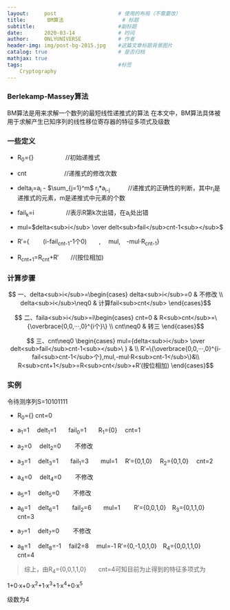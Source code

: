 ```yaml
---
layout:     post                    # 使用的布局（不需要改）
title:       BM算法                   # 标题 
subtitle:                           #副标题
date:       2020-03-14              # 时间
author:     ONLYUNIVERSE            # 作者
header-img: img/post-bg-2015.jpg    #这篇文章标题背景图片
catalog: true                       # 是否归档
mathjax: true
tags:                               #标签
    Cryptography
---
```


### Berlekamp-Massey算法

BM算法是用来求解一个数列的最短线性递推式的算法
在本文中，BM算法具体被用于求解产生已知序列的线性移位寄存器的特征多项式及级数

### 一些定义

- R<sub>0</sub>={}  &emsp;&emsp;&emsp;&emsp;&emsp;//初始递推式

- cnt &emsp;&emsp;&emsp;&emsp;&emsp;&emsp;//递推式的修改次数

- delta<sub>i</sub>=a<sub>i</sub> - $\sum_{j=1}^m$ r<sub>j</sub>*a<sub>i-j</sub>&emsp;&emsp;&emsp;//递推式的正确性的判断，其中r<sub>i</sub>是递推式的元素，m是递推式中元素的个数

- fail<sub>k</sub>=i&emsp;&emsp;&emsp;&emsp;&emsp; //表示R第k次出错，在a<sub>i</sub>处出错

- mul=$delta<sub>i</sub> \over delt<sub>fail</sub>cnt-1<sub></sub>$

- R′={ &emsp;&emsp;(i-fail<sub>cnt-1</sub>-1个0)&emsp;&emsp;, &emsp;mul,&emsp;-mul·R<sub>cnt-1</sub>}

- R<sub>cnt+1</sub>=R<sub>cnt</sub>+R′&emsp;&emsp;//(按位相加)

### 计算步骤

$$ 一、delta<sub>i</sub>=\begin{cases}
delta<sub>i</sub>=0 & 不修改 \\
delta<sub>i</sub>\neq0 & 计算fail<sub>cnt</sub>
\end{cases}$$

$$ 二、faila<sub>i</sub>=i\begin{cases}
cnt=0 & R<sub>cnt</sub>=\{\overbrace{0,0,···,0}^{i个}\} \\
cnt\neq0 & 转三
\end{cases}$$

$$ 三、cnt\neq0 \begin{cases}
mul={delta<sub>i</sub> \over delt<sub>fail</sub>cnt-1<sub></sub>\ } & \\
R′=\{\overbrace{0,0,···,0}^{i-fail<sub>cnt-1</sub>个},mul,-mul·R<sub>cnt-1</sub>\}&\\
R<sub>cnt+1</sub>=R<sub>cnt</sub>+R′(按位相加)
\end{cases}$$

### 实例

令待测序列S=10101111

- R<sub>0</sub>={} cnt=0

- a<sub>1</sub>=1 &emsp;delt<sub>1</sub>=1&emsp;&emsp;fail<sub>0</sub>=1&emsp;&emsp;R<sub>1</sub>={0} &emsp;cnt=1

- a<sub>2</sub>=0 &emsp;delt<sub>2</sub>=0 &emsp;&emsp;不修改

- a<sub>3</sub>=1 &emsp;delt<sub>3</sub>=1&emsp;&emsp;fail<sub>1</sub>=3&emsp;&emsp;mul=1&emsp; R′={0,1,0} &emsp;R<sub>2</sub>={0,1,0} &emsp;cnt=2

- a<sub>4</sub>=0 &emsp;delt<sub>4</sub>=0 &emsp;&emsp;不修改

- a<sub>5</sub>=1 &emsp;delt<sub>5</sub>=0 &emsp;&emsp;不修改

- a<sub>6</sub>=1 &emsp;delt<sub>6</sub>=1  &emsp;&emsp;fail<sub>2</sub>=6&emsp;&emsp;mul=1 &emsp;&emsp;R′={0,0,1,0}&emsp;R<sub>3</sub>={0,1,1,0}&emsp;&emsp;cnt=3

- a<sub>7</sub>=1 &emsp;delt<sub>7</sub>=0 &emsp;&emsp;不修改

- a<sub>8</sub>=1 &emsp;delt<sub>8</sub>=-1 &emsp;fail2=8 &emsp;mul=-1 R′={0,-1,0,1,0}&emsp;R<sub>4</sub>={0,0,1,1,0}&emsp;&emsp;cnt=4

>综上，由R<sub>4</sub>={0,0,1,1,0}&emsp;&emsp;cnt=4可知目前为止得到的特征多项式为

1+0·x+0·x<sup>2</sup>+1·x<sup>3</sup>+1·x<sup>4</sup>+0·x<sup>5</sup>

级数为4
